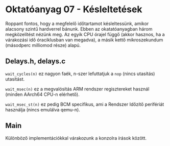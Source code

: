 Oktatóanyag 07 - Késleltetések
==============================

Roppant fontos, hogy a megfelelő időtartamot késleltessünk, amikor alacsony szintű hardverrel bánunk.
Ebben az okatatóanyagban három megközelítést nézünk meg. Az egyik CPU órajel függő (akkor hasznos, ha
a várakozási idő óraciklusban van megadva), a másik kettő mikroszekundum (másodperc milliomod része) alapú.

Delays.h, delays.c
------------------

`wait_cycles(n)` ez nagyon faék, n-szer lefuttatjuk a `nop` (nincs utasítás) utasítást.

`wait_msec(n)` ez a megvalósítás ARM rendszer regisztereket használ (minden AArch64 CPU-n elérhető).

`wait_msec_st(n)` ez pedig BCM specifikus, ami a Rendszer Időzítő perifériát használja (nincs emulálva qemu-n).

Main
----

Különböző implementációkkal várakozunk a konzolra írások között.
